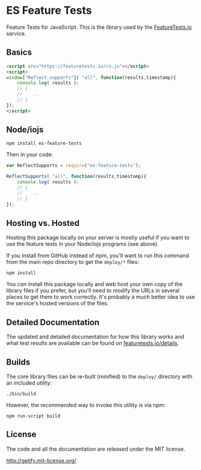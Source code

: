 # ES Feature Tests

Feature Tests for JavaScript. This is the library used by the [FeatureTests.io](https://featuretests.io) service.

## Basics

```html
<script src="https://featuretests.io/rs.js"></script>
<script>
window["Reflect.supports"]( "all", function(results,timestamp){
	console.log( results );
	// {
	//    ..
	// }
});
</script>
```

## Node/iojs

```
npm install es-feature-tests
```

Then in your code:

```js
var ReflectSupports = require("es-feature-tests");

ReflectSupports( "all", function(results,timestamp){
	console.log( results );
	// {
	//    ..
	// }
});
```

## Hosting vs. Hosted

Hosting this package locally on your server is mostly useful if you want to use the feature tests in your Node/iojs programs (see above).

If you install from GitHub instead of npm, you'll want to run this command from the main repo directory to get the `deploy/*` files:

```
npm install
```

You *can* install this package locally and web host your own copy of the library files if you prefer, but you'll need to modify the URLs in several places to get them to work correctly. It's probably a much better idea to use the service's hosted versions of the files.

## Detailed Documentation

The updated and detailed documentation for how this library works and what test results are available can be found on [featuretests.io/details](https://featuretests.io/details).

## Builds

The core library files can be re-built (minified) to the `deploy/` directory with an included utility:

```
./bin/build
```

However, the recommended way to invoke this utility is via npm:

```
npm run-script build
```

## License

The code and all the documentation are released under the MIT license.

http://getify.mit-license.org/
